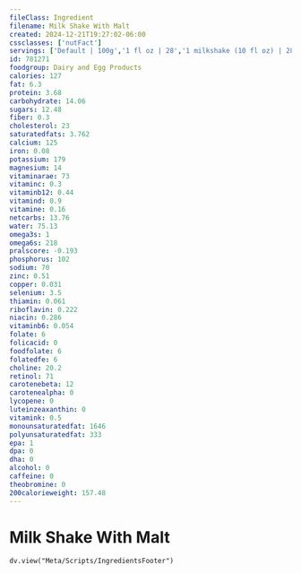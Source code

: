 ```yaml
---
fileClass: Ingredient
filename: Milk Shake With Malt
created: 2024-12-21T19:27:02-06:00
cssclasses: ['nutFact']
servings: ['Default | 100g','1 fl oz | 28','1 milkshake (10 fl oz) | 280']
id: 781271
foodgroup: Dairy and Egg Products 
calories: 127
fat: 6.3
protein: 3.68
carbohydrate: 14.06
sugars: 12.48
fiber: 0.3
cholesterol: 23
saturatedfats: 3.762
calcium: 125
iron: 0.08
potassium: 179
magnesium: 14
vitaminarae: 73
vitaminc: 0.3
vitaminb12: 0.44
vitamind: 0.9
vitamine: 0.16
netcarbs: 13.76
water: 75.13
omega3s: 1
omega6s: 218
pralscore: -0.193
phosphorus: 102
sodium: 70
zinc: 0.51
copper: 0.031
selenium: 3.5
thiamin: 0.061
riboflavin: 0.222
niacin: 0.286
vitaminb6: 0.054
folate: 6
folicacid: 0
foodfolate: 6
folatedfe: 6
choline: 20.2
retinol: 71
carotenebeta: 12
carotenealpha: 0
lycopene: 0
luteinzeaxanthin: 0
vitamink: 0.5
monounsaturatedfat: 1646
polyunsaturatedfat: 333
epa: 1
dpa: 0
dha: 0
alcohol: 0
caffeine: 0
theobromine: 0
200calorieweight: 157.48
---
```


# Milk Shake With Malt

```dataviewjs
dv.view("Meta/Scripts/IngredientsFooter")
```